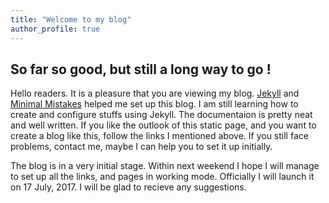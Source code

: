 ```yaml
---
title: "Welcome to my blog"
author_profile: true
---
```




## So far so good, but still a long way to go !

Hello readers. It is a pleasure that you are viewing my blog. [Jekyll](http://jekyllrb.com/) and [Minimal Mistakes](https://mademistakes.com/work/minimal-mistakes-jekyll-theme/) helped me set up this blog. I am still learning how to create and configure stuffs using Jekyll. The documentaion is pretty neat and well written. If you like the outlook of this static page, and you want to create a blog like this, follow the links I mentioned above. If you still face problems, contact me, maybe I can help you to set it up initially.

The blog is in a very initial stage. Within next weekend I hope I will manage to set up all the links, and pages in working mode. Officially I will launch it on 17 July, 2017. I will be glad to recieve any suggestions.
